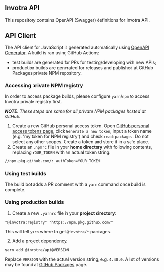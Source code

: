 ## Invotra API

This repository contains OpenAPI (Swagger) definitions for Invotra API.

## API Client

The API client for JavaScript is generated automatically using [OpenAPI Generator](https://openapi-generator.tech/).
A build is ran using GitHub Actions:
- test builds are generated for PRs for testing/developing with new APIs;
- production builds are generated for releases and published at GitHub Packages private NPM repository.

### Accessing private NPM registry

In order to access package builds, please configure `yarn`/`npm` to access Invotra private registry first.

_**NOTE**: These steps are same for all private NPM packages hosted at GitHub._

1. Create a new GitHub personal access token. Open [GitHub personal access tokens page](https://github.com/settings/tokens),
click `Generate a new token`, input a token name (e.g. 'my token for NPM registry') and check `read:packages`. Do not
select any other scopes. Create a token and store it in a safe place.
2. Create an `.npmrc` file in your **home directory** with following contents, replacing `YOUR_TOKEN` with an actual
token string:
```
//npm.pkg.github.com/:_authToken=YOUR_TOKEN

```

### Using test builds

The build bot adds a PR comment with a `yarn` command once build is complete.

### Using production builds

1. Create a new `.yarnrc` file in your **project directory**:
```
"@invotra:registry" "https://npm.pkg.github.com/"

```

This will tell `yarn` where to get `@invotra/*` packages.

2. Add a project dependency:

```
yarn add @invotra/api@VERSION
```

Replace `VERSION` with the actual version string, e.g. `4.48.0`. A list of versions may be found at
[GitHub Packages](https://github.com/invotra/api/packages) page.
